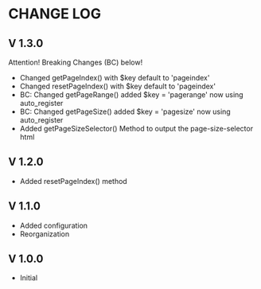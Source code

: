 CHANGE LOG
==========

V 1.3.0
-------

Attention! Breaking Changes (BC) below!

- Changed getPageIndex()
  with $key default to 'pageindex'
- Changed resetPageIndex()
  with $key default to 'pageindex'
- BC: Changed getPageRange()
  added $key = 'pagerange'
  now using auto_register
- BC: Changed getPageSize()
  added $key = 'pagesize'
  now using auto_register
- Added getPageSizeSelector()
  Method to output the page-size-selector html

V 1.2.0
-------

- Added resetPageIndex() method

V 1.1.0
-------

- Added configuration
- Reorganization

V 1.0.0
-------

- Initial
